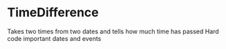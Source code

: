 # TimeDifference
Takes two times from two dates and tells how much time has passed
Hard code important dates and events 